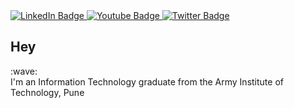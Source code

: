 <div id="badges">
  <a href="https://www.linkedin.com/in/nishu-rai-320852190/">
    <img src="https://img.shields.io/badge/LinkedIn-blue?style=for-the-badge&logo=linkedin&logoColor=white" alt="LinkedIn Badge"/>
  </a>
  <a href="https://github.com/nishu91020">
    <img src="https://img.shields.io/badge/Github-black?style=for-the-badge&logo=youtube&logoColor=white" alt="Youtube Badge"/>
  </a>
  <a href="https://medium.com/@rainishu111">
    <img src="https://img.shields.io/badge/Medium-red?style=for-the-badge&logo=twitter&logoColor=white" alt="Twitter Badge"/>
  </a>
</div>
<h2>Hey</h2> :wave:
<br/>
I'm an Information Technology graduate from the Army Institute of Technology, Pune

